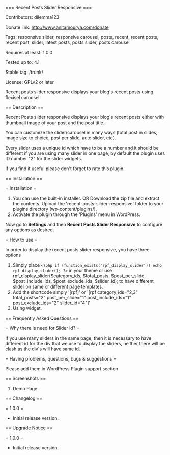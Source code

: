 === Recent Posts Slider Responsive ===

Contributors: dilemma123

Donate link: http://www.anitamourya.com/donate

Tags: responsive slider, responsive carousel, posts, recent, recent posts, recent post, slider, latest posts, posts slider, posts carousel

Requires at least: 1.0.0

Tested up to: 4.1

Stable tag: /trunk/

License: GPLv2 or later

Recent posts slider responsive displays your blog's recent posts using flexisel carousel.

== Description ==

Recent Posts slider responsive displays your blog's recent posts either with thumbnail image of your post and the post title.

You can customize the slider/carousel in many ways (total post in slides, image size to choice, post per slide, auto slider, etc).

Every slider uses a unique id which have to be a number and it should be different if you are using many slider in one page, by default the plugin uses ID number "2" for the slider widgets.

If you find it useful please don't forget to rate this plugin.

== Installation ==

= Installation =

1. You can use the built-in installer.
	OR
	Download the zip file and extract the contents.
	Upload the 'recent-posts-slider-responsive' folder to your plugins directory (wp-content/plugins/).
1. Activate the plugin through the 'Plugins' menu in WordPress.

Now go to **Settings** and then **Recent Posts Slider Responsive** to configure any options as desired.

= How to use =

In order to display the recent posts slider responsive, you have three options

1. Simply place `<?php if (function_exists('rpf_display_slider')) echo rpf_display_slider(); ?>` in your theme 
or use rpf_display_slider($category_ids, $total_posts, $post_per_slide, $post_include_ids, $post_exclude_ids, $slider_id); to have different slider on same or different page templates.
1. Add the shortcode simply '[rpf]' or '[rpf category_ids="2,3" total_posts="2" post_per_slide="1" post_include_ids="1" post_exclude_ids="2" slider_id="4"]'
1. Using widget.

== Frequently Asked Questions ==

= Why there is need for Slider id? =

If you use many sliders in the same page, then it is necessary to have different id for the div that we use to display the sliders, neither there will be clash as the div's will have same id.

= Having problems, questions, bugs & suggestions =

Please add them in WordPress Plugin support section

== Screenshots ==

1. Demo Page

== Changelog ==

= 1.0.0 =
* Initial release version.

== Upgrade Notice ==

= 1.0.0 =
* Initial release version.